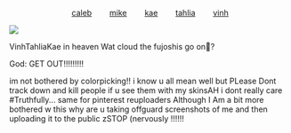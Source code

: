 
        [caleb](https://github.com/zombehattack)   [mike](https://github.com/mkeitstop)   [kae](https://github.com/akutaguro)   [tahlia](https://github.com/FIeshwater)   [vinh](https://github.com/skincarver) 

   ![](https://files.catbox.moe/dzsirv.webp)


VinhTahliaKae in heaven Wat cloud the fujoshis go on👀?

God: GET OUT!!!!!!!!!


im not bothered by colorpicking!! i know u all mean well but PLease Dont track down and kill people if u see them with my skinsAH i dont really care #Truthfully... same for pinterest reuploaders Although I Am a bit more bothered w this why are u taking offguard screenshots of me and then uploading it to the public zSTOP (nervously !!!!!!
